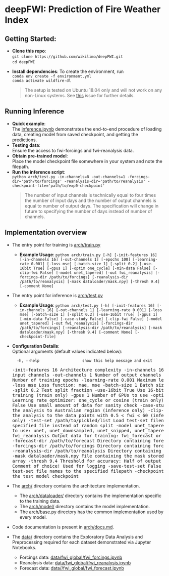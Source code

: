 # deepFWI: Prediction of Fire Weather Index

## Getting Started:
- **Clone this repo**: 
<br> `git clone https://github.com/wikilimo/deepFWI.git`
<br> `cd deepFWI`

* **Install dependencies**: To create the environment, run
<br> `conda env create -f environment.yml`
<br> `conda activate wildfire-dl`

    >The setup is tested on Ubuntu 18.04 only and will not work on any non-Linux systems. See [this](https://github.com/conda/conda/issues/7311) issue for further details.
## Running Inference
* **Quick example**:<br>
  The [inference.ipynb](examples/inference.ipynb) demonstrates the end-to-end procedure of loading data, creating model from saved checkpoint, and getting the predictions.
* **Testing data**:<br>
  Ensure the access to fwi-forcings and fwi-reanalysis data.
* **Obtain pre-trained model**:<br>
  Place the model checkpoint file somewhere in your system and note the filepath.
* **Run the inference script**:<br>
  `python arch/test.py -in-channels=8 -out-channels=1 -forcings-dir='path/to/forcings' -reanalysis-dir='path/to/reanalysis' -checkpoint-file='path/to/exp0-checkpoint'`
    > The number of input channels is technically equal to four times the number of input days and the number of output channels is equal to number of output days. The specification will change in future to specifying the number of days instead of number of channels.

## Implementation overview
* The entry point for training is [arch/train.py](arch/train.py)
  * **Example Usage**: `python arch/train.py [-h]
               [-init-features 16] [-in-channels 16] [-out-channels 1]
               [-epochs 100] [-learning-rate 0.001] [-loss mse]
               [-batch-size 1] [-split 0.2] [-use-16bit True] [-gpus 1]
               [-optim one_cycle] [-min-data False]
               [-clip-fwi False] [-model unet_tapered] [-out fwi_reanalysis]
               [-forcings-dir /path/to/forcings]
               [-reanalysis-dir /path/to/reanalysis]
               [-mask dataloader/mask.npy] [-thresh 9.4]
               [-comment None]`
               
* The entry point for inference is [arch/test.py](arch/test.py)
  * **Example Usage**: `python arch/test.py [-h]
               [-init-features 16] [-in-channels 16] [-out-channels 1]
               [-learning-rate 0.001] [-loss mse]
               [-batch-size 1] [-split 0.2] [-use-16bit True] [-gpus 1]
               [-min-data False] [-case-study False]
               [-clip-fwi False] [-model unet_tapered] [-out fwi_reanalysis]
               [-forcings-dir /path/to/forcings]
               [-reanalysis-dir /path/to/reanalysis]
               [-mask dataloader/mask.npy] [-thresh 9.4]
               [-comment None] [-checkpoint-file]`

* **Configuration Details**:
<br> Optional arguments (default values indicated below):

    `  -h, --help                   show this help message and exit`<pre>
    -init-features 16                   Architecture complexity
    -in-channels 16                     Number of input channels
    -out-channels 1                     Number of output channels
    -epochs 100                         Number of training epochs
    -learning-rate 0.001                Maximum learning rate
    -loss mse                           Loss function: mae, mse
    -batch-size 1                       Batch size of the input
    -split 0.2                          Test split fraction
    -use-16bit True                     Use 16-bit precision for training (train only)
    -gpus 1                             Number of GPUs to use
    -optim one_cycle                    Learning rate optimizer: one_cycle or cosine (train only)
    -min-data False                     Use small amount of data for sanity check
    -case-study False                   Limit the analysis to Australian region (inference only)
    -clip-fwi False                     Limit the analysis to the data points with 0.5 < fwi < 60 (inference only)
    -test-set /path/to/pickled/list     Load test-set filenames from specified file instead of random split
    -model unet_tapered_multi           Model to use: unet, unet_downsampled, unet_snipped, unet_tapered
    -out fwi_reanalysis                           Output data for training: fwi_forecast or fwi_reanalysis
    -forecast-dir /path/to/forecast     Directory containing forecast data
    -forcings-dir /path/to/forcings     Directory containing forcings data
    -reanalysis-dir /path/to/reanalysis Directory containing reanalysis data
    -mask dataloader/mask.npy           File containing the mask stored as the numpy array
    -thresh 9.4                         Threshold for accuracy: Half of output MAD
    -comment Comment of choice!         Used for logging
    -save-test-set False                Save the test-set file names to the specified filepath 
    -checkpoint-file                    Path to the test model checkpoint</pre>
    
* The [arch/](arch) directory contains the architecture implementation.
  * The [arch/dataloader/](arch/dataloader) directory contains the implementation specific to the training data.
  * The [arch/model/](arch/model) directory contains the model implementation.
  * The [arch/base.py](arch/base.py) directory has the common implementation used by every model.

* Code documentation is present in [arch/docs.md](arch/docs.md).
* The [data/](data) directory contains the Exploratory Data Analysis and Preprocessing required for each dataset demonstrated via Jupyter Notebooks.
  * Forcings data: [data/fwi_global/fwi_forcings.ipynb](data/fwi_global/fwi_forcings.ipynb)
  * Reanalysis data: [data/fwi_global/fwi_reanalysis.ipynb](data/fwi_global/fwi_reanalysis.ipynb)
  * Forecast data: [data//fwi_global/fwi_forecast.ipynb](data/fwi_global/fwi_forecast.ipynb)
